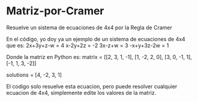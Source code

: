 # Matriz-por-Cramer
Resuelve un sistema de ecuaciones de 4x4 por la Regla de Cramer

En el código, yo doy ya un ejemplo de un sistema de ecuaciones de 4x4 que es:
2x+3y+z-w = 4
x-2y+2z = -2
3x-z+w = 3
-x+y+3z-2w = 1

Donde la matriz en Python es:
matrix = [[2, 3, 1, -1],
          [1, -2, 2, 0],
          [3, 0, -1, 1],
          [-1, 1, 3, -2]]

solutions = [4, -2, 3, 1]

El codigo solo resuelve esta ecuacion, pero puede resolver cualquier ecuacion de 4x4, simplemente edite los valores de la matriz.

